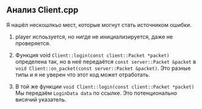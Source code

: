 
## Анализ Client.cpp

Я нашёл нескошлкьо мест, которые могнут стать источником ошибки.

1) player испоьзуется, но нигде не инициализируется, даже 
не проверяется.

2) Функция void `Client::login(const client::Packet *packet)` определена
так, но в неё передаётся `const server::Packet &packet` в
`void Client::on_packet(const server::Packet &packet)`. Это
разные типы и я не уверен что этот код может отработать.

3) В той же функции `void Client::login(const client::Packet *packet)`
Мы передаём `LoginData data` по ссылке. Это потенционально висячий указатель.


